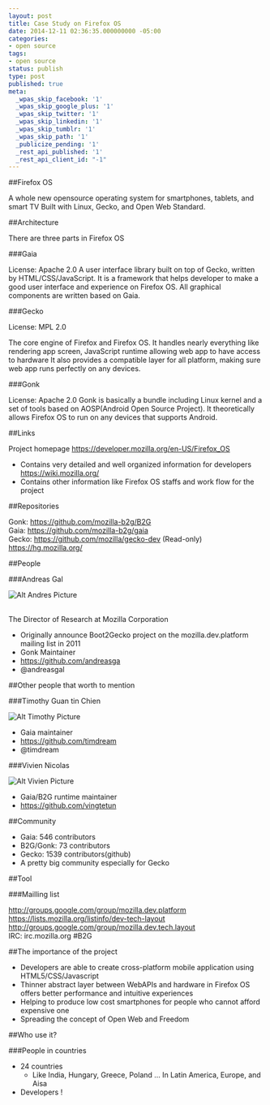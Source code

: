 ```yaml
---
layout: post
title: Case Study on Firefox OS
date: 2014-12-11 02:36:35.000000000 -05:00
categories:
- open source
tags:
- open source
status: publish
type: post
published: true
meta:
  _wpas_skip_facebook: '1'
  _wpas_skip_google_plus: '1'
  _wpas_skip_twitter: '1'
  _wpas_skip_linkedin: '1'
  _wpas_skip_tumblr: '1'
  _wpas_skip_path: '1'
  _publicize_pending: '1'
  _rest_api_published: '1'
  _rest_api_client_id: "-1"
---
```


##Firefox OS

A whole new opensource operating system for smartphones, tablets, and smart TV  Built with Linux, Gecko, and Open Web Standard.

##Architecture

There are three parts in Firefox OS

###Gaia

License: Apache 2.0
A user interface library built on top of Gecko, written by HTML/CSS/JavaScript. It is a framework that helps developer to make a good user interface and experience on Firefox OS.  All graphical components are written based on Gaia.

###Gecko

License: MPL 2.0  

The core engine of Firefox and Firefox OS. It handles nearly everything like rendering app screen, JavaScript runtime allowing web app to have access to hardware It also provides a compatible layer for all platform, making sure web app runs perfectly on any devices.

###Gonk

License: Apache 2.0
Gonk is basically a bundle including Linux kernel and a set of tools based on AOSP(Android Open Source Project).  It theoretically allows Firefox OS to run on any devices that supports Android.

##Links

Project homepage
<a href="https://developer.mozilla.org/en-US/Firefox_OS" target="_blank">https://developer.mozilla.org/en-US/Firefox_OS</a>
- Contains very detailed and well organized information for developers
<a href="https://wiki.mozilla.org/%20" target="_blank">https://wiki.mozilla.org/ </a>
- Contains other information like Firefox OS staffs and work flow for the project

##Repositories

Gonk: <a href="https://github.com/mozilla-b2g/B2G" target="_blank">https://github.com/mozilla-b2g/B2G</a>  
Gaia: <a href="https://github.com/mozilla-b2g/gaia" target="_blank">https://github.com/mozilla-b2g/gaia</a>  
Gecko: <a href="https://github.com/mozilla/gecko-dev " target="_blank">https://github.com/mozilla/gecko-dev </a>(Read-only)  
<a href="https://hg.mozilla.org/" target="_blank">https://hg.mozilla.org/</a>  


##People

###Andreas Gal

![Alt Andres Picture](https://gklo.files.wordpress.com/2014/12/andreas-gal_mozilla-final_9_24_131.jpg)

<br/>The Director of Research at Mozilla Corporation

<ul>
<li>Originally announce Boot2Gecko project on the mozilla.dev.platform mailing list in 2011</li>
<li>Gonk Maintainer</li>
<li><a href="https://github.com/andreasga" target="_blank">https://github.com/andreasga</a></li>
<li>@andreasgal</li>
</ul>
##Other people that worth to mention

###Timothy Guan tin Chien

![Alt Timothy Picture](https://gklo.files.wordpress.com/2014/12/timothy.png)
<ul>
<li>Gaia maintainer</li>
<li><a href="https://github.com/timdream" target="_blank">https://github.com/timdream</a></li>
<li>@timdream</li>
</ul>

###Vivien Nicolas

![Alt Vivien Picture](https://gklo.files.wordpress.com/2014/12/vivien.png)
<ul>
<li>Gaia/B2G runtime maintainer</li>
<li><a href="https://github.com/vingtetun" target="_blank">https://github.com/vingtetun</a></li>
</ul>

##Community

- Gaia: 546 contributors
- B2G/Gonk: 73 contributors
- Gecko: 1539 contributors(github)
- A pretty big community especially for Gecko

##Tool

###Mailling list

<http://groups.google.com/group/mozilla.dev.platform>
<br/><https://lists.mozilla.org/listinfo/dev-tech-layout>
<br/><http://groups.google.com/group/mozilla.dev.tech.layout>
<br/>IRC: irc.mozilla.org #B2G

##The importance of the project

- Developers are able to create cross-platform mobile application using HTML5/CSS/Javascript
- Thinner abstract layer between WebAPIs and hardware in Firefox OS offers better performance and intuitive experiences
- Helping to produce low cost smartphones for people who cannot afford expensive one
- Spreading the concept of Open Web and Freedom

##Who use it?

###People in countries

- 24 countries
    - Like India, Hungary, Greece, Poland … In Latin America, Europe, and Aisa
- Developers !

